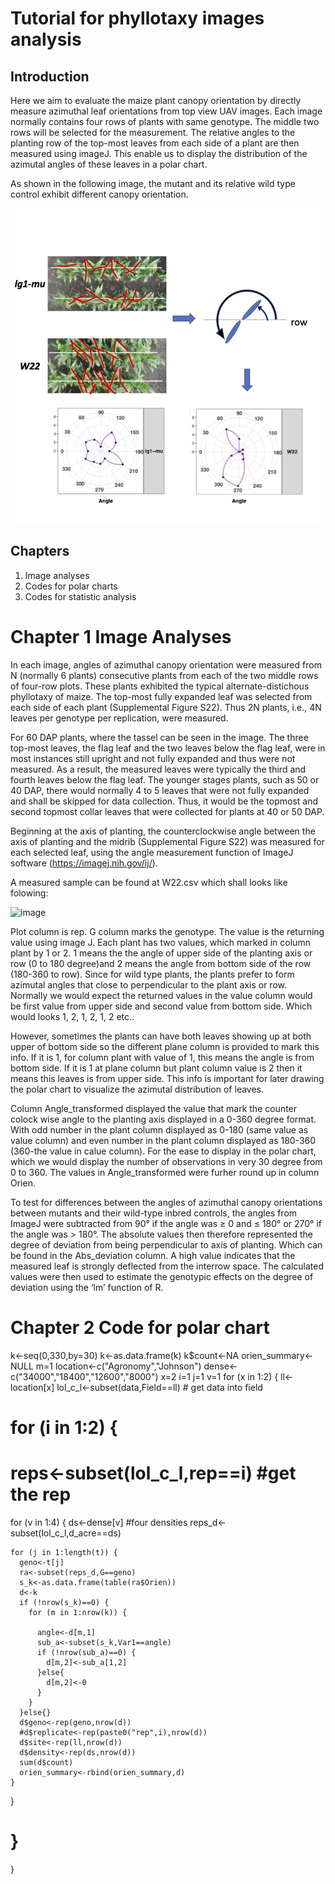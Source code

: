 # Tutorial for phyllotaxy images analysis

## Introduction 

Here we aim to evaluate the maize plant canopy orientation by directly measure azimuthal leaf orientations from top view UAV images.
Each image normally contains four rows of plants with same genotype. The middle two rows will be selected for the measurement.
The relative angles to the planting row of the top-most leaves from each side of a plant are then measured using imageJ. This enable us to display the distribution of the azimutal angles of these leaves in a polar chart.

As shown in the following image, the mutant and its relative wild type control exhibit different canopy orientation.

![](images/Presentation1.jpg)

## Chapters

1. Image analyses
2. Codes for polar charts
3. Codes for statistic analysis 

#  Chapter 1 Image Analyses

In each image, angles of azimuthal canopy orientation were measured from N (normally 6 plants) consecutive plants from each of the two middle rows of four-row plots. These plants exhibited the typical alternate-distichous phyllotaxy of maize. The top-most fully expanded leaf was selected from each side of each plant (Supplemental Figure S22). Thus 2N plants, i.e., 4N leaves per genotype per replication, were measured.

For 60 DAP plants, where the tassel can be seen in the image. The three top-most leaves, the flag leaf and the two leaves below the flag leaf, were in most instances still upright and not fully expanded and thus were not measured. As a result, the measured leaves were typically the third and fourth leaves below the flag leaf. The younger stages plants, such as 50 or 40 DAP, there would normally 4 to 5 leaves that were not fully expanded and shall be skipped for data collection. Thus, it would be the topmost and second topmost collar leaves that were collected for plants at 40 or 50 DAP. 

Beginning at the axis of planting, the counterclockwise angle between the axis of planting and the midrib (Supplemental Figure S22) was measured for each selected leaf, using the angle measurement function of ImageJ software (https://imagej.nih.gov/ij/). 

A measured sample can be found at W22.csv which shall looks like folowing:

![image](https://github.com/cndkczy/Tutorial/assets/16928387/a208366f-d9c5-4e0b-a6ce-7202f34db286)

Plot column is rep. G column marks the genotype. The value is the returning value using image J. Each plant has two values, which marked in column plant by 1 or 2. 1 means the the angle of upper side of the planting axis or row (0 to 180 degree)and 2 means the angle from bottom side of the row (180-360 to row). Since for wild type plants, the plants prefer to form azimutal angles that close to perpendicular to the plant axis or row. Normally we would expect the returned values in the value column would be first value from upper side and second value from bottom side. Which would looks 1, 2, 1, 2, 1, 2 etc..

However, sometimes the plants can have both leaves showing up at both upper of bottom side so the different plane column is provided to mark this info. If it is 1, for column plant with value of 1, this means the angle is from bottom side. If it is 1 at plane column but plant column value is 2 then it means this leaves is from upper side. This info is important for later drawing the polar chart to visualize the azimutal distribution of leaves.

Column Angle_transformed displayed the value that mark the counter colock wise angle to the planting axis displayed in a 0-360 degree format. With odd number in the plant column displayed as 0-180 (same value as value column) and even number in the plant column displayed as 180-360 (360-the value in calue column). For the ease to display in the polar chart, which we would display the number of observations in very 30 degree from 0 to 360. The values in Angle_transformed were furher round up in column Orien. 

To test for differences between the angles of azimuthal canopy orientations between mutants and their wild-type inbred controls, the angles from ImageJ were subtracted from 90° if the angle was ≥ 0 and ≤ 180° or 270° if the angle was > 180°. The absolute values then therefore represented the degree of deviation from being perpendicular to axis of planting. Which can be found in the Abs_deviation column. A high value indicates that the measured leaf is strongly deflected from the interrow space. The calculated values were then used to estimate the genotypic effects on the degree of deviation using the ‘lm’ function of R. 

#  Chapter 2 Code for polar chart

k<-seq(0,330,by=30)
k<-as.data.frame(k)
k$count<-NA
orien_summary<-NULL
m=1
location<-c("Agronomy","Johnson")
dense<-c("34000","18400","12600","8000")
x=2
i=1
j=1
v=1
for (x in 1:2) {
  ll<-location[x] 
  lol_c_l<-subset(data,Field==ll) # get data into field
  # for (i in 1:2) {
  
  #  reps<-subset(lol_c_l,rep==i) #get the rep
  for (v in 1:4) { 
    ds<-dense[v] #four densities
    reps_d<-subset(lol_c_l,d_acre==ds)
    
    for (j in 1:length(t)) {
      geno<-t[j]
      ra<-subset(reps_d,G==geno)
      s_k<-as.data.frame(table(ra$Orien))
      d<-k
      if (!nrow(s_k)==0) {
        for (m in 1:nrow(k)) {
          
          angle<-d[m,1]
          sub_a<-subset(s_k,Var1==angle)
          if (!nrow(sub_a)==0) {
            d[m,2]<-sub_a[1,2]
          }else{
            d[m,2]<-0
          }
        }
      }else{}
      d$geno<-rep(geno,nrow(d))
      #d$replicate<-rep(paste0("rep",i),nrow(d))
      d$site<-rep(ll,nrow(d))
      d$density<-rep(ds,nrow(d))
      sum(d$count)
      orien_summary<-rbind(orien_summary,d)
    }
  }
  
  # }
  
  
}
